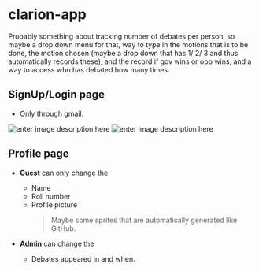 # clarion-app

Probably something about tracking number of debates per person, so maybe a drop down menu for that, way to type in the motions that is to be done, the motion chosen (maybe a drop down that has 1/ 2/ 3 and thus automatically records these), and the record if gov wins or opp wins, and a way to access who has debated how many times.

## SignUp/Login page
- Only through gmail.

![enter image description here](https://photos.app.goo.gl/EWvyJjtWpktTt6t99)
![enter image description here](https://photos.app.goo.gl/XhVrrW1Dc9PCmTXu9)

## Profile page
 - **Guest** can only change the
    - Name
    - Roll number
    - Profile picture
       >   Maybe some sprites that are automatically generated like GitHub.

- **Admin** can change the
    - Debates appeared in and when.


